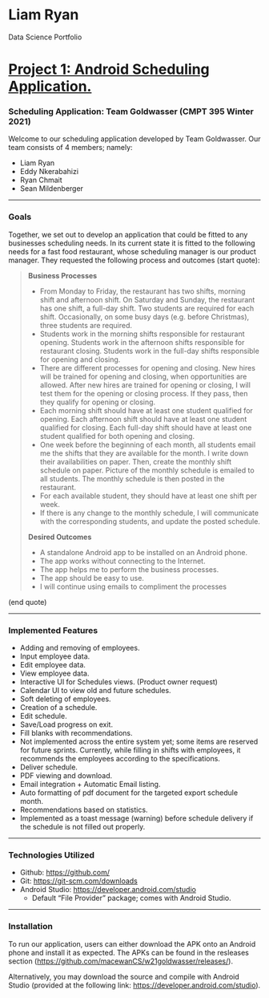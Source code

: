 # Liam Ryan 
Data Science Portfolio 

# [Project 1: Android Scheduling Application.](https://github.com/LiamWRyan/w21goldwasser) 

### Scheduling Application: Team Goldwasser (CMPT 395 Winter 2021)

Welcome to our scheduling application developed by Team Goldwasser. Our team consists of 4 members; namely:

- Liam Ryan
- Eddy Nkerabahizi
- Ryan Chmait
- Sean Mildenberger

                
----

### Goals

Together, we set out to develop an application that could be fitted to any businesses scheduling needs. In its current state it is fitted to the following needs for a fast food restaurant, whose scheduling manager is our product manager. They requested the following process and outcomes (start quote):

> __Business Processes__
> - From Monday to Friday, the restaurant has two shifts, morning shift and afternoon shift. On Saturday and Sunday, the restaurant has one shift, a full-day shift. Two students are required for each shift. Occasionally, on some busy days (e.g. before Christmas), three students are required.
> - Students work in the morning shifts responsible for restaurant opening. Students work in the afternoon shifts responsible for restaurant closing. Students work in the full-day shifts responsible for opening and closing.
> - There are different processes for opening and closing. New hires will be trained for opening and closing, when opportunities are allowed. After new hires are trained for opening or closing, I will test them for the opening or closing process. If they pass, then they qualify for opening or closing.
> - Each morning shift should have at least one student qualified for opening. Each afternoon shift should have at least one student qualified for closing. Each full-day shift should have at least one student qualified for both opening and closing.
> - One week before the beginning of each month, all students email me the shifts that they are available for the month. I write down their availabilities on paper. Then, create the monthly shift schedule on paper. Picture of the monthly schedule is emailed to all students. The monthly schedule is then posted in the restaurant.
> - For each available student, they should have at least one shift per week.
> - If there is any change to the monthly schedule, I will communicate with the corresponding students, and update the posted schedule.
> 
> __Desired Outcomes__
> - A standalone Android app to be installed on an Android phone.
> - The app works without connecting to the Internet.
> - The app helps me to perform the business processes.
> - The app should be easy to use.
> - I will continue using emails to compliment the processes

(end quote)
                
----

### Implemented Features
- Adding and removing of employees.
- Input employee data.
- Edit employee data.
- View employee data.
- Interactive UI for Schedules views. (Product owner request)
- Calendar UI to view old and future schedules.
- Soft deleting of employees.
- Creation of a schedule.
- Edit schedule.
- Save/Load progress on exit.
- Fill blanks with recommendations.
- Not implemented across the entire system yet; some items are reserved for future sprints. Currently, while filling in shifts with employees, it recommends the employees according to the specifications.
- Deliver schedule.
- PDF viewing and download. 
- Email integration + Automatic Email listing.
- Auto formatting of pdf document for the targeted export schedule month.
- Recommendations based on statistics.
- Implemented as a toast message (warning) before schedule delivery if the schedule is not filled out properly.

                
----

### Technologies Utilized
- Github: <https://github.com/>
- Git: <https://git-scm.com/downloads>
- Android Studio: <https://developer.android.com/studio>
	- Default “File Provider” package; comes with Android Studio.

                
----

### Installation
To run our application, users can either download the APK onto an Android phone and install it as expected. The APKs can be found in the resleases section (<https://github.com/macewanCS/w21goldwasser/releases/>).

Alternatively, you may download the source and compile with Android Studio (provided at the following link: <https://developer.android.com/studio>).
